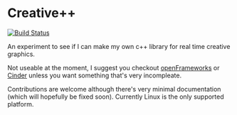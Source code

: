 # Creative++

[![Build Status](https://travis-ci.org/violetcraze/CreativeXX.svg?branch=master)](https://travis-ci.org/violetcraze/CreativeXX)

An experiment to see if I can make my own c++ library for real time creative graphics.

Not useable at the moment, I suggest you checkout [openFrameworks](https://openframeworks.cc/) or [Cinder](https://www.libcinder.org/) unless you want something that's very incompleate.

Contributions are welcome although there's very minimal documentation (which will hopefully be fixed soon). Currently Linux is the only supported platform.
